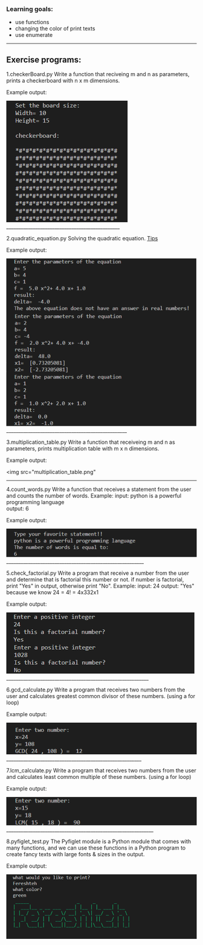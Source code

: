 
### Learning goals:
* use functions
* changing the color of print texts
* use enumerate
________________________________________________

## Exercise programs:

1.checkerBoard.py
Write a function that reciveing m and n as parameters, prints a checkerboard with n x m dimensions.

Example output:

<img src="checkerBoard.png" />
_______________________________________________

2.quadratic_equation.py
Solving the quadratic equation. <a href="" > Tips </a>

Example output:

<img src="quadratic_equation.png" />
__________________________________________________

3.multiplication_table.py
Write a function that receiveing m and n as parameters, prints multiplication table with m x n dimensions.

Example output:

<img src="multiplication_table.png"
_____________________________________________________
     
4.count_words.py
Write a function that receives a statement from the user and counts the number of words. Example:
input: python is a powerful programming language             
output: 6

Example output:

<img src="count_words.png" />
_________________________________________________________

5.check_factorial.py
Write a program that receive a number from the user and determine that is factorial this number or not. 
if number is factorial, print "Yes" in output, otherwise print "No". Example:
input: 24       output: "Yes"
because we know 24 = 4! = 4x332x1 

Example output:

<img src="check_factorial.png" />
___________________________________________________________

6.gcd_calculate.py
Write a program that receives two numbers from the user and calculates greatest common divisor of these numbers. (using a for loop)

Example output:

<img src="gcd_calculate.png" />
________________________________________________________

7.lcm_calculate.py
Write a program that receives two numbers from the user and calculates least common multiple of these numbers. (using a for loop) 

Example output:

<img src="lcm_calculate.png"/>
_____________________________________________________________

8.pyfiglet_test.py
The Pyfiglet module is a Python module that comes with many functions, and we can use these functions in a Python program to create fancy texts with large fonts & sizes in the output. 

Example output:

<img src="pyfiglet_test.png" />



